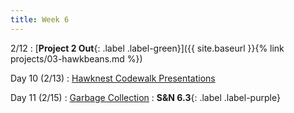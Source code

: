 ```yaml
---
title: Week 6
---
```


2/12
: [**Project 2 Out**{: .label .label-green}]({{ site.baseurl }}{% link projects/03-hawkbeans.md %})

Day 10 (2/13)
: [Hawknest Codewalk Presentations](#)

Day 11 (2/15)
: [Garbage Collection](#)
  : **S&N 6.3**{: .label .label-purple}


